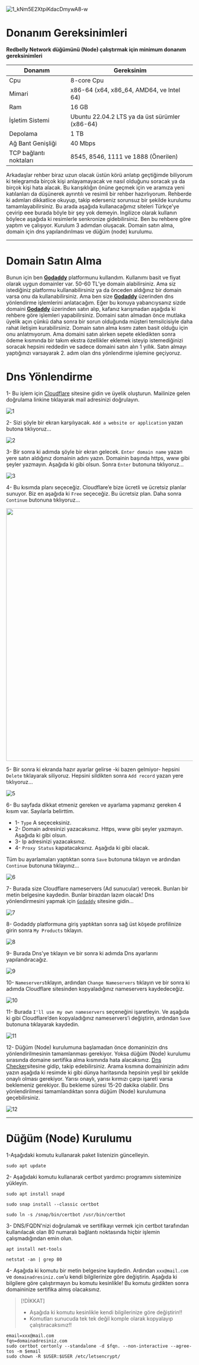 ![1_kNm5E2XtpiKdacDmywA8-w](https://github.com/Lorento34/redbelly/assets/84406096/fdb0c843-b7ff-44e1-86be-a1dd0d3cc03f)

# Donanım Gereksinimleri

<b> Redbelly Network düğümünü (Node) çalıştırmak için minimum donanım gereksinimleri </b>

| Donanım | Gereksinim |
| ------------- | ---------------- |
Cpu | 8-core Cpu
Mimari | x86-64 (x64, x86_64, AMD64, ve Intel 64)
Ram | 16 GB
İşletim Sistemi | Ubuntu 22.04.2 LTS ya da üst sürümler (x86-64)
Depolama | 1 TB
Ağ Bant Genişliği | 40 Mbps
TCP bağlantı noktaları | 8545, 8546, 1111 ve 1888 (Önerilen)



Arkadaşlar rehber biraz uzun olacak üstün körü anlatıp geçtiğimde biliyorum ki telegramda birçok kişi anlayamayacak ve nasıl olduğunu soracak ya da birçok kişi hata alacak. Bu karışıklığın önüne geçmek için ve aramıza yeni katılanları da düşünerek ayrıntılı ve resimli bir rehber hazırlıyorum. Rehberde ki adımları dikkatlice okuyup, takip ederseniz sorunsuz bir şekilde kurulumu tamamlayabilirsiniz. Bu arada aşağıda kullanacağımız siteleri Türkçe'ye çevirip eee burada böyle bir şey yok demeyin. İngilizce olarak kullanın böylece aşağıda ki resimlerle senkronize gidebilirsiniz. Ben bu rehbere göre yaptım ve çalışıyor. Kurulum 3 adımdan oluşacak. Domain satın alma, domain için dns yapılandırılması ve düğüm (node) kurulumu.




---

# Domain Satın Alma
Bunun için ben <a href="https://www.godaddy.com/en-ie">__Godaddy__</a> platformunu kullandım. Kullanımı basit ve fiyat olarak uygun domainler var. 50-60 TL’ye domain alabilirsiniz. Ama siz istediğiniz platformu kullanabilirsiniz ya da önceden aldığınız bir domain varsa onu da kullanabilirsiniz. Ama ben size <a href="https://www.godaddy.com/en-ie"><b>Godaddy</b></a> üzerinden dns yönlendirme işlemlerini anlatacağım. Eğer bu konuya yabancıysanız sizde domaini <a href="https://www.godaddy.com/en-ie"><b>Godaddy</b></a> üzerinden satın alıp, kafanız karışmadan aşağıda ki rehbere göre işlemleri yapabilirsiniz. Domaini satın almadan önce mutlaka üyelik açın çünkü daha sonra bir sorun olduğunda müşteri temsilcisiyle daha rahat iletişim kurabilirsiniz. Domain satın alma kısmı zaten basit olduğu için onu anlatmıyorum. Ama domaini satın alırken sepete ekledikten sonra ödeme kısmında bir takım ekstra özellikler eklemek isteyip istemediğinizi soracak hepsini reddedin ve sadece domaini satın alın 1 yıllık. Satın almayı yaptığınızı varsayarak 2. adım olan dns yönlendirme işlemine geçiyoruz.

# Dns Yönlendirme

1- Bu işlem için <a href="https://dash.cloudflare.com/sign-up">Cloudflare</a>  sitesine gidin ve üyelik oluşturun. Mailinize gelen doğrulama linkine tıklayarak mail adresinizi doğrulayın.

![1](https://github.com/Lorento34/redbelly/assets/84406096/67acac57-f871-4846-835b-b802496fa812)

2- Sizi şöyle bir ekran karşılıyacak. ```Add a website or application``` yazan butona tıklıyoruz...


![2](https://github.com/Lorento34/redbelly/assets/84406096/dad248d4-43ae-40f0-b1ae-2d0a844983fb)


3- Bir sonra ki adımda şöyle bir ekran gelecek. ```Enter domain name``` yazan yere satın aldığınız domainin adını yazın. Domainin başında https, www gibi şeyler yazmayın. Aşağıda ki gibi olsun. Sonra ```Enter``` butonuna tıklıyoruz...



![3](https://github.com/Lorento34/redbelly/assets/84406096/449e4065-3656-46f4-9504-28dd66bb2fe0)


4- Bu kısımda planı seçeceğiz. Cloudflare’e bize ücretli ve ücretsiz planlar sunuyor. Biz en aşağıda ki ```Free``` seçeceğiz. Bu ücretsiz plan. Daha sonra ```Continue``` butonuna tıklıyoruz...



<p align="center">
  <img width="588" height="683" src="https://i.imgur.com/VAXfZMW.png">
</p>



5- Bir sonra ki ekranda hazır ayarlar gelirse -ki bazen gelmiyor- hepsini ```Delete``` tıklayarak siliyoruz. Hepsini sildikten sonra ```Add record``` yazan yere tıklıyoruz…


![5](https://github.com/Lorento34/redbelly/assets/84406096/208dcaa7-1438-447e-9c1a-76038db184be)


6- Bu sayfada dikkat etmeniz gereken ve ayarlama yapmanız gereken 4 kısım var. Sayılarla belirttim.
- 1- ```Type``` A seçeceksiniz.
- 2- Domain adresinizi yazacaksınız. Https, www gibi şeyler yazmayın. Aşağıda ki gibi olsun.
- 3- Ip adresinizi yazacaksınız.
- 4- ```Proxy Status``` kapatacaksınız. Aşağıda ki gibi olacak.
  
Tüm bu ayarlamaları yaptıktan sonra ```Save``` butonuna tıklayın ve ardından ```Continue``` butonuna tıklayınız...

![6](https://github.com/Lorento34/redbelly/assets/84406096/84431f9a-8996-4a82-8b45-c196f34ee4c1)

7-	Burada size Cloudflare nameservers (Ad sunucular) verecek. Bunları bir metin belgesine kaydedin. Bunlar birazdan lazım olacak! Dns yönlendirmesini yapmak için <a href="https://www.godaddy.com/en-ie">```Godaddy```</a> sitesine gidin…


![7](https://github.com/Lorento34/redbelly/assets/84406096/bdae7a85-0b75-45ae-af5d-43c289796e53)



8-	Godaddy platformuna giriş yaptıktan sonra sağ üst köşede profilinize girin sonra ```My Products``` tıklayın.


![8](https://github.com/Lorento34/redbelly/assets/84406096/0cf68c5c-b205-412d-ab0c-4e26329ad1ba)

9-	Burada Dns'ye tıklayın ve bir sonra ki adımda Dns ayarlarını yapılandıracağız.


![9](https://github.com/Lorento34/redbelly/assets/84406096/96ddd156-cefa-4fa8-9a5b-1b77f90f1660)



10-	```Nameservers```tıklayın, ardından ```Change Nameservers``` tıklayın ve bir sonra ki adımda Cloudflare sitesinden kopyaladığınız nameservers kaydedeceğiz.


![10](https://github.com/Lorento34/redbelly/assets/84406096/6df7bcf2-3f7a-432a-af90-9832f6d00edf)


11- Burada ```I'll use my own nameservers``` seçeneğini işaretleyin. Ve aşağıda ki gibi Cloudflare’den kopyaladığınız nameservers’i değiştirin, ardından ```Save``` butonuna tıklayarak kaydedin.



![11](https://github.com/Lorento34/redbelly/assets/84406096/ebe040a0-6c24-4e12-be24-71f501ac3016)

12- Düğüm (Node) kurulumuna başlamadan önce domaninizin dns yönlendirilmesinin tamamlanması gerekiyor. Yoksa düğüm (Node) kurulumu sırasında domaine sertifika alma kısmında hata alacaksınız. <a href="https://dnschecker.org/">Dns Checker</a>sitesine gidip, takip edebilirsiniz. Arama kısmına domaininizin adını yazın aşağıda ki resimde ki gibi dünya haritasında hepsinin yeşil bir şekilde onaylı olması gerekiyor. Yarısı onaylı, yarısı kırmızı çarpı işareti varsa beklemeniz gerekiyor. Bu bekleme süresi 15-20 dakika olabilir. Dns yönlendirilmesi tamamlandıktan sonra düğüm (Node) kurulumuna geçebilirsiniz.

![12](https://github.com/Lorento34/redbelly/assets/84406096/63175717-a9fe-49c9-ae59-aef3d090f2c6)


---


<h1>Düğüm (Node) Kurulumu</h1>


1-Aşağıdaki komutu kullanarak paket listenizin güncelleyin.

```
sudo apt update
```

2- Aşağıdaki komutu kullanarak certbot yardımcı programını sisteminize yükleyin.

```
sudo apt install snapd
```
```
sudo snap install --classic certbot
```
```
sudo ln -s /snap/bin/certbot /usr/bin/certbot
```

3- DNS/FQDN'nizi doğrulamak ve sertifikayı vermek için certbot tarafından kullanılacak olan 80 numaralı bağlantı noktasında hiçbir işlemin çalışmadığından emin olun.

```
apt install net-tools
```

```
netstat -an | grep 80
```

4- Aşağıda ki komutu bir metin belgesine kaydedin. Ardından ```xxx@mail.com``` ve ```domainadresiniz.com```’u kendi bilgilerinize göre değiştirin. Aşağıda ki bilgilere göre çalıştırmayın bu komutu kesinlikle! Bu komutu girdikten sonra domaininize sertifika almış olacaksınız.

> [!DİKKAT]
> - Aşağıda ki komutu kesinlikle kendi bilgilerinize göre değiştirin:bangbang:
> - Komutları sunucuda tek tek değil komple olarak kopyalayıp çalıştıracaksınız:bangbang:

```
email=xxx@mail.com
fqn=domainadresiniz.com
sudo certbot certonly --standalone -d $fqn. --non-interactive --agree-tos -m $email
sudo chown -R $USER:$USER /etc/letsencrypt/
```


